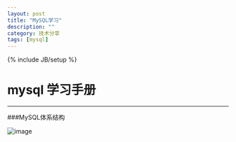 ```yaml
---
layout: post
title: "MySQL学习"
description: ""
category: 技术分享
tags: [mysql]
---
```

{% include JB/setup %}
# mysql 学习手册
---
###MySQL体系结构  

![image](http://7xvn6m.com1.z0.glb.clouddn.com/1734440.png)